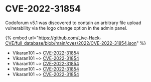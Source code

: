 # CVE-2022-31854

Codoforum v5.1 was discovered to contain an arbitrary file upload vulnerability via the logo change option in the admin panel.

{% embed url="https://github.com/Live-Hack-CVE/full_database/blob/main/cves/2022/CVE-2022-31854.json" %}


* Vikaran101 ~> [CVE-2022-31854](https://www.alice-snow.ru/2022/database/cve-2022-31854/cve-2022-31854-vikaran101)
* Vikaran101 ~> [CVE-2022-31854](https://www.alice-snow.ru/2022/database/cve-2022-31854/cve-2022-31854-vikaran101)
* Vikaran101 ~> [CVE-2022-31854](https://www.alice-snow.ru/2022/database/cve-2022-31854/cve-2022-31854-vikaran101)
* Vikaran101 ~> [CVE-2022-31854](https://www.alice-snow.ru/2022/database/cve-2022-31854/cve-2022-31854-vikaran101)
* Vikaran101 ~> [CVE-2022-31854](https://www.alice-snow.ru/2022/database/cve-2022-31854/cve-2022-31854-vikaran101)